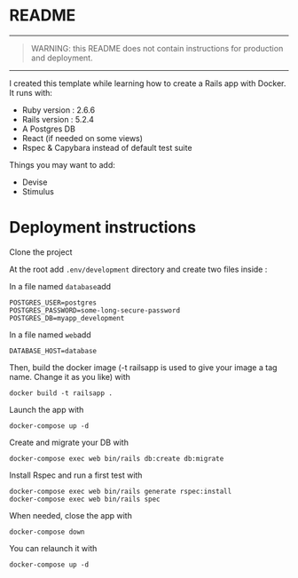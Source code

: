 # README

---
> WARNING: this README does not contain instructions for production and deployment.
---

I created this template while learning how to create a Rails app with Docker. It runs with:
* Ruby version : 2.6.6
* Rails version : 5.2.4
* A Postgres DB
* React (if needed on some views)
* Rspec & Capybara instead of default test suite

Things you may want to add:
* Devise
* Stimulus

# Deployment instructions

Clone the project

At the root add `.env/development` directory and create two files inside :

In a file named `database`add
```
POSTGRES_USER=postgres
POSTGRES_PASSWORD=some-long-secure-password
POSTGRES_DB=myapp_development
```

In a file named `web`add
```
DATABASE_HOST=database
```

Then, build the docker image (-t railsapp is used to give your image a tag name. Change it as you like) with
```
docker build -t railsapp .
```

Launch the app with
```
docker-compose up -d
```

Create and migrate your DB with
```
docker-compose exec web bin/rails db:create db:migrate
```

Install Rspec and run a first test with
```
docker-compose exec web bin/rails generate rspec:install
docker-compose exec web bin/rails spec
```

When needed, close the app with
```
docker-compose down
```

You can relaunch it with
```
docker-compose up -d
```
